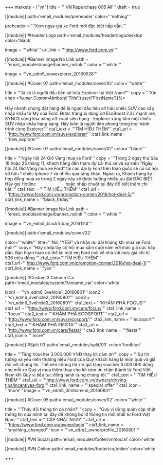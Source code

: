 +++
markets = ["vn"]
title = '''VN Repurchase 006 All'''
draft = true

[[module]]
path='email_modules/preheader'
color='''nothing'''

preheader = '''Xem ngay giá xe Ford mới đặc biệt hấp dẫn.'''

[[module]] #Header Logo
path='email_modules/header/logodesktop'
color='black'

  image = '''white'''
  url_link = '''http://www.ford.com.vn'''

[[module]] #Banner Image No Link
path = '''email_modules/image/banner_nolink'''
color = '''white'''

  image = '''vn_edm5_newexplorer_20160928'''

[[module]] #Cover 07
path='email_modules/cover/02'
color='''white'''

  title = '''Ai sẽ là người đầu tiên sở hữu Explorer tại Việt Nam?'''
  copy = '''Xin chào <%${user.CustomAttribute['Title']}%> <%${user['FirstName']}%><br /><br />Hãy nhanh chóng đặt hàng để là người đầu tiên sở hữu chiếc SUV cao cấp nhập khẩu từ Mỹ của Ford. Được trang bị động cơ EcoBoost 2.3L mạnh mẽ, SYNC3 cùng khả năng off-road siêu hạng - Explorer xứng tầm một chiếc SUV nhập khẩu hạng sang. Hãy luôn là người tiên phong trong mọi hành trình cùng Explorer.'''
  cta1_text = '''TÌM HIỂU THÊM'''
  cta1_url = '''http://www.ford.com.vn/suvs/explorer/'''
  cta1_link_name = '''new_explorer'''
  
[[module]] #Cover 07
path='email_modules/cover/02'
color='''black'''

  title = '''Ngày hội 24 Giờ Vàng mua xe Ford'''
  copy = '''Trong 2 ngày thứ Sáu 18 hoặc 25 tháng 11, khách hàng đến tham dự Lái thử xe và sự kiện "Ngày hội 24 Giờ Vàng mua xe Ford" tại các đại lý Ford trên toàn quốc sẽ có cơ hội sở hữu 1 chiếc Iphone 7 và nhiều quà tặng khác. Ngoài ra, Khách hàng ký hợp đồng mua xe trong 2 ngày này sẽ được hưởng nhiều ưu đãi ĐẶC BIỆT. Hãy gọi Hotline <a href="tel:1800588888" style="text-decoration:none; color:#FFFFFF"><span style="color:#FFFFFF"><font color="#FFFFFF"> 1800-588888 </font></span></a> hoặc nhấp chuột tại đây để biết thêm chi tiết.'''
  cta1_text = '''TÌM HIỂU THÊM'''
  cta1_url = '''https://www.ford.com.vn/promotion-corner/2016/hot-deal-5/'''
  cta1_link_name = '''black_friday'''

[[module]] #Banner Image No Link
path = '''email_modules/image/banner_nolink'''
color = '''white'''

  image = '''vn_edm5_blackfriday_20161114''' 

[[module]]
path='email_modules/cover/02'

color='''white'''
title='''Nói "YES!" và nhận ưu đãi khủng khi mua xe Ford mới!'''
copy='''Hãy chớp lấy cơ hội mua sắm cuối năm với mức giá cực hấp dẫn. Bạn hoàn toàn có thể lái một em Ford mới về nhà với mức giá chỉ từ 536 triệu đồng.'''
cta1_text='''TÌM HIỂU THÊM'''
cta1_url='''http://www.ford.com.vn/promotion-corner/2016/hot-deal-1/'''
cta1_link_name = '''yes'''

[[module]] #Custom 3 Column Car
path='email_modules/custom/3column_car'
color='white'

  icon1 = '''vn_edm6_3vehicle1_20160801'''
  icon2 = '''vn_edm6_3vehicle2_20160801'''
  icon3 = '''vn_edm6_3vehicle3_20160801'''
  cta1_text = '''<span style="font-size:15px;">KHÁM PHÁ FOCUS</span>'''
  cta1_url = '''http://www.ford.com.vn/cars/focus/'''
  cta1_link_name = '''focus'''
  cta2_text = '''<span style="font-size:15px;">KHÁM PHÁ ECOSPORT</span>'''
  cta2_url = '''http://www.ford.com.vn/suvs/ecosport/'''
  cta2_link_name = '''ecosport'''
  cta3_text = '''<span style="font-size:15px;">KHÁM PHÁ FIESTA</span>'''
  cta3_url = '''http://www.ford.com.vn/cars/fiesta/'''
  cta3_link_name = '''fiesta'''
  cta1_icon = '''more''' 

[[module]] #Split 03
path='email_modules/split/03'
color='fordblue'

  title = '''Tặng Voucher 3.000.000 VNĐ thay lời cảm ơn'''
  copy = '''Sự tin tưởng và yêu mến thương hiệu Ford của Quý khách hàng là món quà vô giá đối với chúng tôi. Thế nên chúng tôi xin gửi tặng voucher 3.000.000 đồng cho mỗi xe Quý vị mua thêm thay cho lời cảm ơn chân thành từ Ford Việt Nam khi Quý vị tiếp tục đồng hành cùng chúng tôi.'''
  cta1_text = '''TÌM HIỂU THÊM'''
  cta1_url = '''http://www.ford.com.vn/owners/driving-tips/incentives-ford'''
  cta1_link_name = '''special_offer'''
  cta1_icon = '''more'''
  image = '''vn_edm5_3millionvnd_20160801'''

[[module]] #Cover 05
path='email_modules/cover/02'
color='''white'''

  title = '''Thay đổi thông tin cá nhân?'''
  copy = '''Quý vị đừng quên cập nhật thông tin của mình tại đây để không bỏ lỡ thông tin mới nhất từ Ford Việt Nam.'''
  cta1_text = '''CẬP NHẬT NGAY'''
  cta1_url = '''https://www.ford.com.vn/owner/login'''
  cta1_link_name = '''anything_changed'''
  icon = '''vn_edm2_ownerprofile_20160801'''

[[module]] #VN Social
path='email_modules/footer/vn/social'
color='white'

[[module]] #VN Online
path='email_modules/footer/vn/online'
color='white'


+++